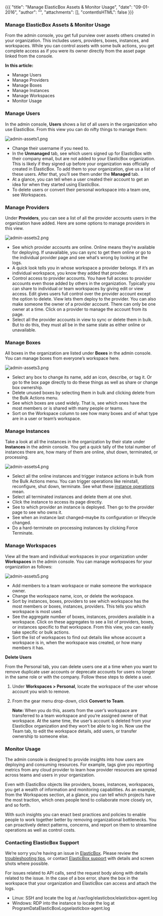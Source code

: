 {{{
"title": "Manage ElasticBox Assets & Monitor Usage",
"date": "09-01-2016",
"author": "",
"attachments": [],
"contentIsHTML": false
}}}

### Manage ElasticBox Assets & Monitor Usage

From the admin console, you get full purview over assets others created in your organization. This includes users, providers, boxes, instances, and workspaces. While you can control assets with some bulk actions, you get complete access as if you were its owner directly from the asset page linked from the console.

**In this article:**

* Manage Users
* Manage Providers
* Manage Boxes
* Manage Instances
* Manage Workspaces
* Monitor Usage

### Manage Users

In the admin console, **Users** shows a list of all users in the organization who use ElasticBox. From this view you can do nifty things to manage them:

![admin-assets1.png](../images/ElasticBox/admin-assets1.png)

* Change their username if you need to.
* In the **Unmanaged** tab, see which users signed up for ElasticBox with their company email, but are not added to your ElasticBox organization. This is likely if they signed up before your organization was officially created in ElasticBox. To add them to your organization, give us a list of these users. After that, you’ll see them under the **Managed** tab.
* At a glance, you can tell when a user created their account to get an idea for when they started using ElasticBox.
* To delete users or convert their personal workspace into a team one, see Workspaces.

### Manage Providers

Under **Providers**, you can see a list of all the provider accounts users in the organization have added. Here are some options to manage providers in this view.

![admin-assets2.png](../images/ElasticBox/admin-assets2.png)

* See which provider accounts are online. Online means they’re available for deploying. If unavailable, you can sync to get them online or go to the individual provider page and see what’s wrong by looking at the logs.
* A quick look tells you in whose workspace a provider belongs. If it’s an individual workspace, you know they added that provider.
* Control access to provider accounts. You have full access to provider accounts even those added by others in the organization. Typically you can share to individual or team workspaces by giving edit or view access. Edit gives users full control over the provider account except the option to delete. View lets them deploy to the provider. You can also make someone the owner of a provider account. There can only be one owner at a time. Click on a provider to manage the account from its page.
* Select all the provider accounts in view to sync or delete them in bulk. But to do this, they must all be in the same state as either online or unavailable.

### Manage Boxes

All boxes in the organization are listed under **Boxes** in the admin console. You can manage boxes from everyone’s workspace here.

![admin-assets3.png](../images/ElasticBox/admin-assets3.png)

* Select any box to change its name, add an icon, describe, or tag it. Or go to the box page directly to do these things as well as share or change box ownership.
* Delete unused boxes by selecting them in bulk and clicking delete from the Bulk Actions menu.
* See which boxes are used widely. That is, see which ones have the most members or is shared with many people or teams.
* Sort on the Workspace column to see how many boxes and of what type are in a user or team’s workspace.

### Manage Instances

Take a look at all the instances in the organization by their state under **Instances** in the admin console. You get a quick tally of the total number of instances there are, how many of them are online, shut down, terminated, or processing.

![admin-assets4.png](../images/ElasticBox/admin-assets4.png)

* Select all the online instances and trigger instance actions in bulk from the Bulk Actions menu. You can trigger operations like reinstall, reconfigure, shut down, terminate. See what these [instance operations](./deploying-managing-instances.md) mean.
* Select all terminated instances and delete them at one shot.
* Click the instance to access its page directly.
* See to which provider an instance is deployed. Then go to the provider page to see who owns it.
* See when an instance last changed–maybe its configuration or lifecycle changed.
* Do a hard-terminate on processing instances by clicking Force Terminate.

### Manage Workspaces

View all the team and individual workspaces in your organization under **Workspaces** in the admin console. You can manage workspaces for your organization as follows:

![admin-assets5.png](../images/ElasticBox/admin-assets5.png)

* Add members to a team workspace or make someone the workspace owner.
* Change the workspace name, icon, or delete the workspace.
* Sort by instances, boxes, providers to see which workspace has the most members or boxes, instances, providers. This tells you which workspace is most used.
* See the aggregate number of boxes, instances, providers available in a workspace. Click on these aggregates to see a list of providers, boxes, or instances specific to that workspace. From this view, you can easily take specific or bulk actions.
* Sort the list of workspaces to find out details like whose account a workspace is in, when the workspace was created, or how many members it has.

**Delete Users**

From the Personal tab, you can delete users one at a time when you want to remove duplicate user accounts or deprecate accounts for users no longer in the same role or with the company. Follow these steps to delete a user.

1. Under **Workspaces > Personal**, locate the workspace of the user whose account you wish to remove.

2. From the gear menu drop-down, click **Convert to Team**.

   **Note:** When you do this, assets from the user’s workspace are transferred to a team workspace and you’re assigned owner of that workspace. At the same time, the user’s account is deleted from your ElasticBox organization and they won’t be able to log in. Now use the Team tab, to edit the workspace details, add users, or transfer ownership to someone else.

### Monitor Usage

The admin console is designed to provide insights into how users are deploying and consuming resources. For example, tags give you reporting metrics from any cloud provider to learn how provider resources are spread across teams and users in your organization.

Even with ElasticBox objects like providers, boxes, instances, workspaces, you get a wealth of information and monitoring capabilities. As an example, from the Workspaces section, at a glance, you can tell which projects have the most traction, which ones people tend to collaborate more closely on, and so forth.

With such insights you can enact best practices and policies to enable people to work together better by removing organizational bottlenecks. You can proactively detect patterns, concerns, and report on them to streamline operations as well as control costs.

### Contacting ElasticBox Support

We’re sorry you’re having an issue in [ElasticBox](https://www.ctl.io/elasticbox/). Please review the [troubleshooting tips](./troubleshooting-tips.md), or contact [ElasticBox support](mailto:support@elasticbox.com) with details and screen shots where possible.

For issues related to API calls, send the request body along with details related to the issue. In the case of a box error, share the box in the workspace that your organization and ElasticBox can access and attach the logs.
* Linux: SSH and locate the log at /var/log/elasticbox/elasticbox-agent.log
* Windows: RDP into the instance to locate the log at ProgramDataElasticBoxLogselasticbox-agent.log
